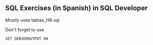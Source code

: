 ## SQL Exercises (in Spanish) in SQL Developer
Mostly uses tablas_HR.sql

Don't forget to use 
```
SET SERVEROUTPUT ON
```
